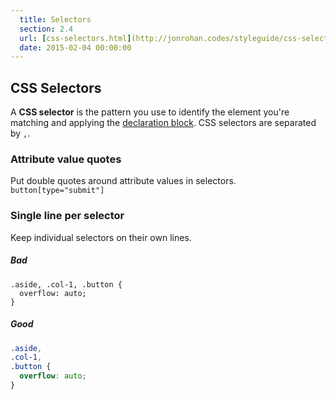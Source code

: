 ```yaml
---
  title: Selectors
  section: 2.4
  url: [css-selectors.html](http://jonrohan.codes/styleguide/css-selectors.html)
  date: 2015-02-04 00:00:00
---
```


## CSS Selectors

A **CSS selector** is the pattern you use to identify the element you're matching and applying the [declaration block](/styleguide/css-declarations.html). CSS selectors are separated by `,`.

### Attribute value quotes

Put double quotes around attribute values in selectors. `button[type="submit"]`

### Single line per selector

Keep individual selectors on their own lines.

##### Bad

```
.aside, .col-1, .button {
  overflow: auto;
}
```

##### Good

```css
.aside,
.col-1,
.button {
  overflow: auto;
}
```
